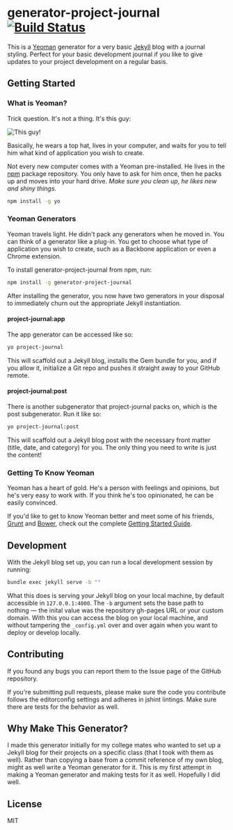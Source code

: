 # generator-project-journal [![Build Status](https://secure.travis-ci.org/diagramatics/generator-project-journal.png?branch=master)](https://travis-ci.org/diagramatics/generator-project-journal)

This is a [Yeoman](http://yeoman.io) generator for a very basic [Jekyll](http://jekyllrb.com) blog with a journal styling. Perfect for your basic development journal if you like to give updates to your project development on a regular basis.


## Getting Started

### What is Yeoman?

Trick question. It's not a thing. It's this guy:

![This guy!](http://i.imgur.com/JHaAlBJ.png)

Basically, he wears a top hat, lives in your computer, and waits for you to tell him what kind of application you wish to create.

Not every new computer comes with a Yeoman pre-installed. He lives in the [npm](https://npmjs.org) package repository. You only have to ask for him once, then he packs up and moves into your hard drive. *Make sure you clean up, he likes new and shiny things.*

```bash
npm install -g yo
```

### Yeoman Generators

Yeoman travels light. He didn't pack any generators when he moved in. You can think of a generator like a plug-in. You get to choose what type of application you wish to create, such as a Backbone application or even a Chrome extension.

To install generator-project-journal from npm, run:

```bash
npm install -g generator-project-journal
```

After installing the generator, you now have two generators in your disposal to immediately churn out the appropriate Jekyll instantiation.

#### project-journal:app

The app generator can be accessed like so:

```bash
yo project-journal
```

This will scaffold out a Jekyll blog, installs the Gem bundle for you, and if you allow it, initialize a Git repo and pushes it straight away to your GitHub remote.

#### project-journal:post

There is another subgenerator that project-journal packs on, which is the post subgenerator. Run it like so:

```bash
yo project-journal:post
```

This will scaffold out a Jekyll blog post with the necessary front matter (title, date, and category) for you. The only thing you need to write is just the content!

### Getting To Know Yeoman

Yeoman has a heart of gold. He's a person with feelings and opinions, but he's very easy to work with. If you think he's too opinionated, he can be easily convinced.

If you'd like to get to know Yeoman better and meet some of his friends, [Grunt](http://gruntjs.com) and [Bower](http://bower.io), check out the complete [Getting Started Guide](https://github.com/yeoman/yeoman/wiki/Getting-Started).

## Development

With the Jekyll blog set up, you can run a local development session by running:

```bash
bundle exec jekyll serve -b ""
```

What this does is serving your Jekyll blog on your local machine, by default accessible in `127.0.0.1:4000`. The `-b` argument sets the base path to nothing — the inital value was the repository gh-pages URL or your custom domain. With this you can access the blog on your local machine, and without tampering the `_config.yml` over and over again when you want to deploy or develop locally.

## Contributing

If you found any bugs you can report them to the Issue page of the GitHub repository.

If you're submitting pull requests, please make sure the code you contribute follows the editorconfig settings and adheres in jshint lintings. Make sure there are tests for the behavior as well.

## Why Make This Generator?

I made this generator initially for my college mates who wanted to set up a Jekyll blog for their projects on a specific class (that I took with them as well). Rather than copying a base from a commit reference of my own blog, might as well write a Yeoman generator for it. This is my first attempt in making a Yeoman generator and making tests for it as well. Hopefully I did well.

## License

MIT
